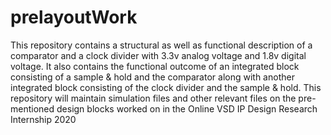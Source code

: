 # prelayoutWork
This repository contains a structural as well as functional description of a comparator and a clock divider with 3.3v analog voltage and 1.8v digital voltage. It also contains the functional outcome of an integrated block consisting of a sample &amp; hold and the comparator along with another integrated block consisting of the clock divider and the sample &amp; hold. This repository will maintain simulation files and other relevant files on the pre-mentioned design blocks worked on in the Online VSD IP Design Research Internship 2020
